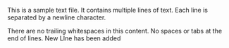 This is a sample text file.
It contains multiple lines of text.
Each line is separated by a newline character.

There are no trailing whitespaces in this content.
No spaces or tabs at the end of lines.
New LIne has been added 
